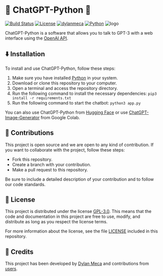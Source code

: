 # 🤖 ChatGPT-Python 🐍
[![Build Status](https://img.shields.io/github/stars/dylanmeca/ChatGPT-Python.svg)](https://github.com/dylanmeca/ChatGPT-Python)
[![License](https://img.shields.io/github/license/dylanmeca/ChatGPT-Python.svg)](https://github.com/dylanmeca/ChatGPT-Python/blob/main/LICENSE)
[![dylanmeca](https://img.shields.io/badge/author-dylanmeca-green.svg)](https://github.com/dylanmeca)
[![Python](https://img.shields.io/badge/language-Python%20-yellow.svg)](https://www.python.org)
![logo](https://github.com/dylanmeca/ChatGPT-Python/raw/main/logo.png)

ChatGPT-Python is a software that allows you to talk to GPT-3 with a web interface using the [OpenAI API](https://openai.com/api/).

## ⬇️ Installation
To install and use ChatGPT-Python, follow these steps:

1. Make sure you have installed [Python](https://www.python.org/) in your system.
2. Download or clone this repository to your computer.
3. Open a terminal and access the repository directory.
4. Run the following command to install the necessary dependencies: ```pip3 install -r requirements.txt```
5. Run the following command to start the chatbot: ```python3 app.py ```

You can also use ChatGPT-Python from [Hugging Face](https://huggingface.co/spaces/dylanmeca/ChatGPT-Python) or use [ChatGPT-Image-Generator](https://colab.research.google.com/github/dylanmeca/ChatGPT-Python/blob/main/ChatGPT-with-Stable-Diffusion.ipynb) from Google Colab.

## 👷 Contributions

This project is open source and we are open to any kind of contribution. If you want to collaborate with the project, follow these steps:

- Fork this repository.
- Create a branch with your contribution.
- Make a pull request to this repository.

Be sure to include a detailed description of your contribution and to follow our code standards.

## 📜 License
This project is distributed under the license [GPL-3.0](https://github.com/dylanmeca/ChatGPT-Python/blob/main/LICENSE). This means that the code and documentation in this project are free to use, modify, and distribute as long as you respect the license terms.

For more information about the license, see the file [LICENSE](https://github.com/dylanmeca/ChatGPT-Python/blob/main/LICENSE) included in this repository.

## 🧾 Credits
This project has been developed by [Dylan Meca](https://github.com/dylanmeca) and contributions from [users](https://github.com/dylanmeca/ChatGPT-Python/contributors).
